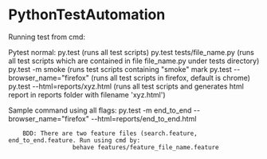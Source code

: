 # PythonTestAutomation

Running test from cmd:

Pytest normal:         py.test (runs all test scripts)
                       py.test tests/file_name.py (runs all test scripts which are contained in file file_name.py under tests directory)
                       py.test -m smoke (runs test scripts containing "smoke" mark
                       py.test --browser_name="firefox" (runs all test scripts in firefox, default is chrome)
                       py.test --html=reports/xyz.html (runs all test scripts and generates html report in reports folder with filename 'xyz.html')
 
Sample command using all flags:  py.test -m end_to_end --browser_name="firefox" --html=reports/end_to_end.html
    
        BDD: There are two feature files (search.feature, end_to_end.feature. Run using cmd by:
                      behave features/feature_file_name.feature
